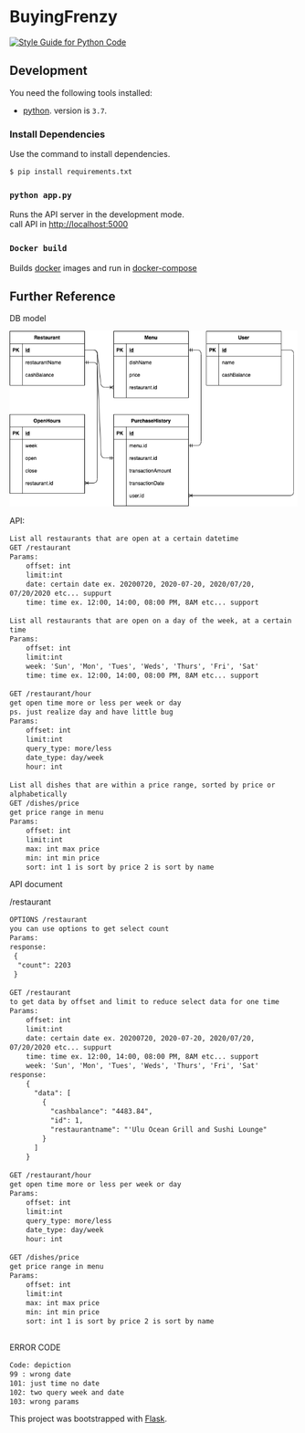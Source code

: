 # BuyingFrenzy

[![Style Guide for Python Code](https://img.shields.io/badge/code%20style-standard-brightgreen.svg?style=flat-square)](https://www.python.org/dev/peps/pep-0008/)

## Development

You need the following tools installed:

* [python](https://www.python.org). version is `3.7`.

### Install Dependencies

Use the command to install dependencies.

```
$ pip install requirements.txt
```

### `python app.py`

Runs the API server in the development mode.<br>
call API in  [http://localhost:5000](http://localhost:5000)

### `Docker build`

Builds [docker](https://www.docker.com) images and run in [docker-compose](https://docs.docker.com/compose/)

## Further Reference

DB model

![image](https://github.com/UranusLin/BuyingFrenzy/blob/master/db_Architecture.png)

API:
```
List all restaurants that are open at a certain datetime
GET /restaurant
Params:
    offset: int
    limit:int
    date: certain date ex. 20200720, 2020-07-20, 2020/07/20, 07/20/2020 etc... suppurt
    time: time ex. 12:00, 14:00, 08:00 PM, 8AM etc... support 

List all restaurants that are open on a day of the week, at a certain time
Params:
    offset: int
    limit:int
    week: 'Sun', 'Mon', 'Tues', 'Weds', 'Thurs', 'Fri', 'Sat' 
    time: time ex. 12:00, 14:00, 08:00 PM, 8AM etc... support 

GET /restaurant/hour
get open time more or less per week or day
ps. just realize day and have little bug
Params:
    offset: int
    limit:int
    query_type: more/less
    date_type: day/week
    hour: int

List all dishes that are within a price range, sorted by price or alphabetically
GET /dishes/price
get price range in menu
Params:
    offset: int
    limit:int
    max: int max price
    min: int min price 
    sort: int 1 is sort by price 2 is sort by name

```

API document


/restaurant
```
OPTIONS /restaurant
you can use options to get select count
Params:
response:
 {
  "count": 2203
 }

GET /restaurant
to get data by offset and limit to reduce select data for one time
Params:
    offset: int
    limit:int
    date: certain date ex. 20200720, 2020-07-20, 2020/07/20, 07/20/2020 etc... suppurt
    time: time ex. 12:00, 14:00, 08:00 PM, 8AM etc... support 
    week: 'Sun', 'Mon', 'Tues', 'Weds', 'Thurs', 'Fri', 'Sat' 
response:
    {
      "data": [
        {
          "cashbalance": "4483.84",
          "id": 1,
          "restaurantname": "'Ulu Ocean Grill and Sushi Lounge"
        }
      ]
    }

GET /restaurant/hour
get open time more or less per week or day
Params:
    offset: int
    limit:int
    query_type: more/less
    date_type: day/week
    hour: int

GET /dishes/price
get price range in menu
Params:
    offset: int
    limit:int
    max: int max price
    min: int min price 
    sort: int 1 is sort by price 2 is sort by name


```

ERROR CODE
````
Code: depiction
99 : wrong date
101: just time no date
102: two query week and date
103: wrong params
````

This project was bootstrapped with [Flask](https://palletsprojects.com/p/flask/).